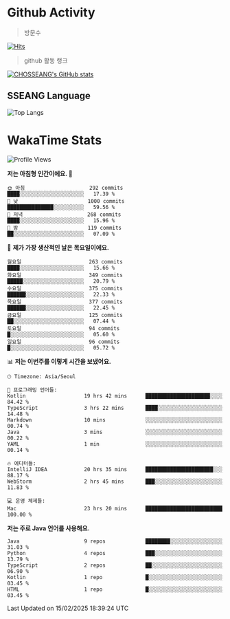<!--
**CHOSSEANG/CHOSSEANG** is a ✨ _special_ ✨ repository because its `README.md` (this file) appears on your GitHub profile.

Here are some ideas to get you started:

- 🔭 I’m currently working on ...
- 🌱 I’m currently learning ...
- 👯 I’m looking to collaborate on ...
- 🤔 I’m looking for help with ...
- 💬 Ask me about ...
- 📫 How to reach me: ...
- 😄 Pronouns: ...
- ⚡ Fun fact: ...
-->

# Github Activity
> 방문수

[![Hits](https://hits.seeyoufarm.com/api/count/incr/badge.svg?url=https%3A%2F%2Fgithub.com%2FCHOSSEANG&count_bg=%238AED3E&title_bg=%23495358&icon=electron.svg&icon_color=%23E7E7E7&title=CHOSSEANG&edge_flat=false)](https://hits.seeyoufarm.com)
> github 활동 랭크

[![CHOSSEANG's GitHub stats](https://github-readme-stats.vercel.app/api?username=CHOSSEANG)](https://github.com/CHOSSEANG/github-readme-stats)

## SSEANG Language
![Top Langs](https://github-readme-stats.vercel.app/api/top-langs/?username=CHOSSEANG&layout=compact)

# WakaTime Stats

<!--START_SECTION:waka-->
![Profile Views](http://img.shields.io/badge/Profile%20Views-0-blue)

**저는 아침형 인간이에요. 🐤** 

```text
🌞 아침                     292 commits         ████░░░░░░░░░░░░░░░░░░░░░   17.39 % 
🌆 낮　                     1000 commits        ███████████████░░░░░░░░░░   59.56 % 
🌃 저녁                     268 commits         ████░░░░░░░░░░░░░░░░░░░░░   15.96 % 
🌙 밤　                     119 commits         ██░░░░░░░░░░░░░░░░░░░░░░░   07.09 % 
```
📅 **제가 가장 생산적인 날은 목요일이에요.** 

```text
월요일                      263 commits         ████░░░░░░░░░░░░░░░░░░░░░   15.66 % 
화요일                      349 commits         █████░░░░░░░░░░░░░░░░░░░░   20.79 % 
수요일                      375 commits         ██████░░░░░░░░░░░░░░░░░░░   22.33 % 
목요일                      377 commits         ██████░░░░░░░░░░░░░░░░░░░   22.45 % 
금요일                      125 commits         ██░░░░░░░░░░░░░░░░░░░░░░░   07.44 % 
토요일                      94 commits          █░░░░░░░░░░░░░░░░░░░░░░░░   05.60 % 
일요일                      96 commits          █░░░░░░░░░░░░░░░░░░░░░░░░   05.72 % 
```


📊 **저는 이번주를 이렇게 시간을 보냈어요.** 

```text
🕑︎ Timezone: Asia/Seoul

💬 프로그래밍 언어들: 
Kotlin                   19 hrs 42 mins      █████████████████████░░░░   84.42 % 
TypeScript               3 hrs 22 mins       ████░░░░░░░░░░░░░░░░░░░░░   14.48 % 
Markdown                 10 mins             ░░░░░░░░░░░░░░░░░░░░░░░░░   00.74 % 
Java                     3 mins              ░░░░░░░░░░░░░░░░░░░░░░░░░   00.22 % 
YAML                     1 min               ░░░░░░░░░░░░░░░░░░░░░░░░░   00.14 % 

🔥 에디터들: 
IntelliJ IDEA            20 hrs 35 mins      ██████████████████████░░░   88.17 % 
WebStorm                 2 hrs 45 mins       ███░░░░░░░░░░░░░░░░░░░░░░   11.83 % 

💻 운영 체제들: 
Mac                      23 hrs 20 mins      █████████████████████████   100.00 % 
```

**저는 주로 Java 언어를 사용해요.** 

```text
Java                     9 repos             ████████░░░░░░░░░░░░░░░░░   31.03 % 
Python                   4 repos             ███░░░░░░░░░░░░░░░░░░░░░░   13.79 % 
TypeScript               2 repos             ██░░░░░░░░░░░░░░░░░░░░░░░   06.90 % 
Kotlin                   1 repo              █░░░░░░░░░░░░░░░░░░░░░░░░   03.45 % 
HTML                     1 repo              █░░░░░░░░░░░░░░░░░░░░░░░░   03.45 % 
```




 Last Updated on 15/02/2025 18:39:24 UTC
<!--END_SECTION:waka-->
